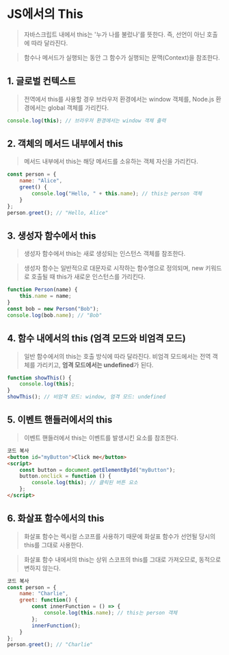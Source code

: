 # JS에서의 This

> 자바스크립트 내에서 this는 '누가 나를 불렀나'를 뜻한다. 즉, 선언이 아닌 호출에 따라 달라진다.

> 함수나 메서드가 실행되는 동안 그 함수가 실행되는 문맥(Context)을 참조한다.

## 1. 글로벌 컨텍스트

> 전역에서 this를 사용할 경우 브라우저 환경에서는 window 객체를, Node.js 환경에서는 global 객체를 가리킨다.

```javascript
console.log(this); // 브라우저 환경에서는 window 객체 출력
```

## 2. 객체의 메서드 내부에서 this
> 메서드 내부에서 this는 해당 메서드를 소유하는 객체 자신을 가리킨다.
```javascript
const person = {
    name: "Alice",
    greet() {
        console.log("Hello, " + this.name); // this는 person 객체
    }
};
person.greet(); // "Hello, Alice"
```

## 3. 생성자 함수에서 this
> 생성자 함수에서 this는 새로 생성되는 인스턴스 객체를 참조한다.

> 생성자 함수는 일반적으로 대문자로 시작하는 함수명으로 정의되며, new 키워드로 호출될 때 this가 새로운 인스턴스를 가리킨다.
```javascript
function Person(name) {
    this.name = name;
}
const bob = new Person("Bob");
console.log(bob.name); // "Bob"
```

## 4. 함수 내에서의 this (엄격 모드와 비엄격 모드)
> 일반 함수에서의 this는 호출 방식에 따라 달라진다. 비엄격 모드에서는 전역 객체를 가리키고, **엄격 모드에서는 undefined**가 된다.
```javascript
function showThis() {
    console.log(this);
}
showThis(); // 비엄격 모드: window, 엄격 모드: undefined
```

## 5. 이벤트 핸들러에서의 this
> 이벤트 핸들러에서 this는 이벤트를 발생시킨 요소를 참조한다.
```html
코드 복사
<button id="myButton">Click me</button>
<script>
    const button = document.getElementById("myButton");
    button.onclick = function () {
        console.log(this); // 클릭된 버튼 요소
    };
</script>
```
## 6. 화살표 함수에서의 this
> 화살표 함수는 렉시컬 스코프를 사용하기 때문에 화살표 함수가 선언될 당시의 this를 그대로 사용한다.

> 화살표 함수 내에서의 this는 상위 스코프의 this를 그대로 가져오므로, 동적으로 변하지 않는다.
```javascript
코드 복사
const person = {
    name: "Charlie",
    greet: function() {
        const innerFunction = () => {
            console.log(this.name); // this는 person 객체
        };
        innerFunction();
    }
};
person.greet(); // "Charlie"
```
